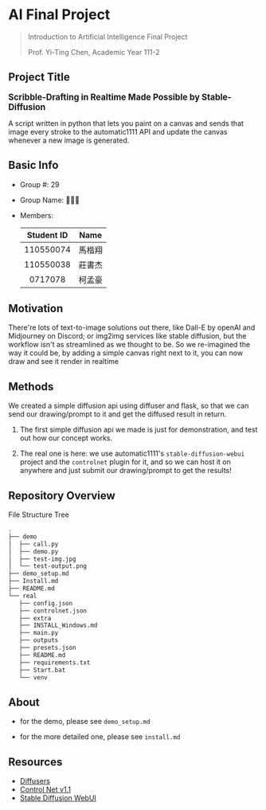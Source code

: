 # AI Final Project

> Introduction to Artificial Intelligence Final Project
>
> Prof. Yi-Ting Chen, Academic Year 111-2

## Project Title

<span style="font-size: larger"><b>Scribble-Drafting in Realtime Made Possible by Stable-Diffusion</b></span>

A script written in python that lets you paint on a canvas and sends that image every stroke to the automatic1111 API
and update the canvas whenever a new image is generated.

## Basic Info

- Group #: 29
- Group Name: 🗿🗿🗿
- Members:

    | Student ID | Name |
    |:----------:|:----:|
    | 110550074  | 馬楷翔  |
    | 110550038  | 莊書杰  |
    |  0717078   | 柯孟豪  |

## Motivation

There're lots of text-to-image solutions out there, like Dall-E by openAI and Midjourney on Discord; or img2img services like stable diffusion, but the workflow isn't as streamlined as we thought to be. So we re-imagined the way it could be, by adding a simple canvas right next to it, you can now draw and see it render in realtime

## Methods

We created a simple diffusion api using diffuser and flask, so that we can send our drawing/prompt to it and get the diffused result in return.

1. The first simple diffusion api we made is just for demonstration, and test out how our concept works.

2. The real one is here: we use automatic1111's `stable-diffusion-webui` project and the `controlnet` plugin for it, and so we can host it on anywhere and just submit our drawing/prompt to get the results!

## Repository Overview

File Structure Tree

```bash
.
├── demo
│  ├── call.py
│  ├── demo.py
│  ├── test-img.jpg
│  └── test-output.png
├── demo_setup.md
├── Install.md
├── README.md
└── real
   ├── config.json
   ├── controlnet.json
   ├── extra
   ├── INSTALL_Windows.md
   ├── main.py
   ├── outputs
   ├── presets.json
   ├── README.md
   ├── requirements.txt
   ├── Start.bat
   └── venv

```

## About

- for the demo, please see `demo_setup.md`

- for the more detailed one, please see `install.md`

## Resources

- [Diffusers](https://github.com/huggingface/diffusers)
- [Control Net v1.1](https://huggingface.co/lllyasviel/ControlNet)
- [Stable Diffusion WebUI](https://github.com/AUTOMATIC1111/stable-diffusion-webui)
